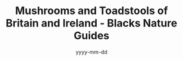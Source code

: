 ---
title: Mushrooms and Toadstools of Britain and Ireland - Blacks Nature Guides
alias: Mushrooms and Toadstools of Britain and Ireland - Blacks Nature Guides 2008
linkTitle: 
fdtype:
layout:
description: 
date: yyyy-mm-dd
commentable: true
show_breadcrumb: true
image:
  preview_only: true
authors:
  - admin
categories:
  - 
tags:
  - books
---